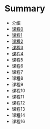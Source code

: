 # Summary

* [介绍](README.md)
* [课程0](lesson0/README.md)
* [课程1](lesson1/README.md)
* [课程2](lesson2/README.md)
* [课程3](lesson3/README.md)
* [课程4](lesson4/README.md)
* 课程5
* 课程6
* 课程7
* 课程8
* 课程9
* 课程10
* 课程11
* 课程12
* 课程13
* 课程14
* 课程16

